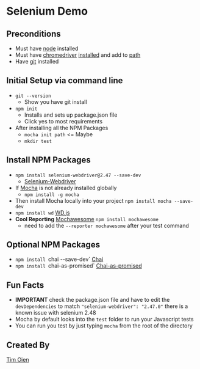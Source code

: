 # Selenium Demo

## Preconditions
- Must have [node](https://nodejs.org/en/) installed
- Must have [chromedriver](https://sites.google.com/a/chromium.org/chromedriver/downloads) 
[installed](http://www.kenst.com/2015/03/installing-chromedriver-on-mac-osx/) and add to 
[path](https://splinter.readthedocs.org/en/0.1/setup-chrome.html)
- Have [git](https://git-scm.com/downloads) installed

## Initial Setup via command line
- `git --version`
    - Show you have git install
- `npm init`
    - Installs and sets up package.json file
    - Click yes to most requirements
- After installing all the NPM Packages
    - `mocha init path` <= Maybe 
    - `mkdir test`
    
## Install NPM Packages
- `npm install selenium-webdriver@2.47 --save-dev`
    - [Selenium-Webdriver](https://www.npmjs.com/package/selenium-webdriver)
- If [Mocha](https://www.npmjs.com/package/mocha) is not already installed globally
    - `npm install -g mocha`
- Then install Mocha locally into your project `npm install mocha --save-dev`
- `npm install wd` [WD.js](https://github.com/admc/wd)
- **Cool Reporting** [Mochawesome](https://www.npmjs.com/package/mochawesome)
`npm install mochawesome`
    - need to add the `--reporter mochawesome` after your test command

## Optional NPM Packages
- `npm install `chai --save-dev` [Chai](https://www.npmjs.com/package/chai)
- `npm install `chai-as-promised` [Chai-as-promised](https://www.npmjs.com/package/chai-as-promised)
    
## Fun Facts
- **IMPORTANT** check the package.json file and have to edit the `devDependencies` to match `"selenium-webdriver": "2.47.0"`
there is a known issue with selenium 2.48
- Mocha by default looks into the `test` folder to run your Javascript tests
- You can run you test by just typing `mocha` from the root of the directory

## Created By
[Tim Oien](https://www.github.com/mroien)